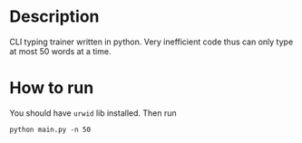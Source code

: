 # Description
CLI typing trainer written in python. Very inefficient code thus can only type at most 50 words at a
time.

# How to run
You should have `urwid` lib installed. Then run
```
python main.py -n 50
```
